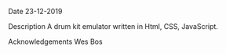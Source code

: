 Date
23-12-2019

Description
A drum kit emulator written in Html, CSS, JavaScript.

Acknowledgements
Wes Bos
